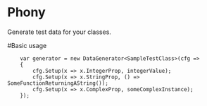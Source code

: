 # Phony
Generate test data for your classes. 

#Basic usage

        var generator = new DataGenerator<SampleTestClass>(cfg =>
        {
            cfg.Setup(x => x.IntegerProp, integerValue);
            cfg.Setup(x => x.StringProp, () => SomeFunctionReturningAString());
            cfg.Setup(x => x.ComplexProp, someComplexInstance);
        });
